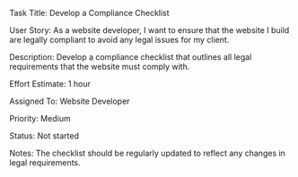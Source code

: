 Task Title: Develop a Compliance Checklist

User Story: As a website developer, I want to ensure that the website I build are legally compliant to avoid any legal
issues for my client.

Description: Develop a compliance checklist that outlines all legal requirements that the website must comply with.

Effort Estimate: 1 hour

Assigned To: Website Developer

Priority: Medium

Status: Not started

Notes:  The checklist should be regularly updated to reflect any changes in legal requirements.